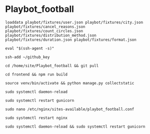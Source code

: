 # Playbot_football

`loaddata playbot/fixtures/user.json playbot/fixtures/city.json playbot/fixtures/cancel_reasons.json
playbot/fixtures/count_circles.json playbot/fixtures/distribution_method.json playbot/fixtures/duration.json
playbot/fixtures/format.json`

`eval "$(ssh-agent -s)"`

`ssh-add ~/github_key`

`cd /home/site/Playbot_football && git pull`

`cd frontend && npm run build`

`source venv/bin/activate && python manage.py collectstatic`

`sudo systemctl daemon-reload`

`sudo systemctl restart gunicorn`

`sudo nano /etc/nginx/sites-available/playbot_football.conf`

`sudo systemctl restart nginx`

`sudo systemctl daemon-reload && sudo systemctl restart gunicorn`